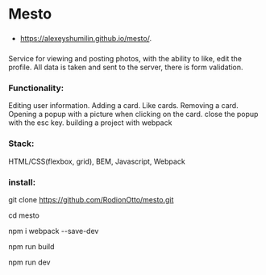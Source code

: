 # Mesto

### 
* https://alexeyshumilin.github.io/mesto/.

### 
Service for viewing and posting photos, with the ability to like, edit the profile. All data is taken and sent to the server, there is form validation.

### Functionality:
Editing user information.
Adding a card.
Like cards.
Removing a card.
Opening a popup with a picture when clicking on the card.
close the popup with the esc key.
building a project with webpack

### Stack:
HTML/CSS(flexbox, grid), BEM, Javascript, Webpack

### install:

git clone https://github.com/RodionOtto/mesto.git

cd mesto

npm i webpack --save-dev

npm run build

npm run dev
